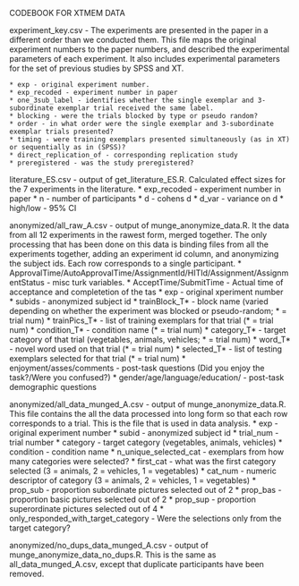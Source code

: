 CODEBOOK FOR XTMEM DATA

experiment_key.csv - The experiments are presented in the paper in a different order than we conducted them. This file maps the original experiment numbers to the paper numbers, and described the experimental parameters of each experiment. It also includes experimental parameters for the set of previous studies by SPSS and XT. 

	* exp - original experiment number.
	* exp_recoded - experiment number in paper
	* one_3sub_label - identifies whether the single exemplar and 3-subordinate exemplar trial received the same label.
	* blocking - were the trials blocked by type or pseudo random?
	* order - in what order were the single exemplar and 3-subordinate exemplar trials presented?
	* timing - were training exemplars presented simultaneously (as in XT) or sequentially as in (SPSS)?
	* direct_replication_of - corresponding replication study
	* preregistered - was the study preregistered?

literature_ES.csv - output of get_literature_ES.R. Calculated effect sizes for the 7 experiments in the literature.
	* exp_recoded - experiment number in paper
	* n - number of participants
	* d - cohens d
	* d_var - variance on d
	* high/low - 95% CI

anonymized/all_raw_A.csv - output of munge_anonymize_data.R. It the data from all 12 experiments in the rawest form, merged together. The only processing that has been done on this data is binding files from all the experiments together, adding an experiment id column, and anonymizing the subject ids. Each row corresponds to a single participant.
	* ApprovalTime/AutoApprovalTime/AssignmentId/HITId/Assignment/AssignmentStatus - misc turk variables.
	* AcceptTime/SubmitTime - Actual time of acceptance and completetion of the tas
	* exp - original xperiment number	
	* subids - anonymized subject id
	* trainBlock_T* - block name (varied depending on whether the experiment was blocked or pseudo-random; * = trial num)
	* trainPics_T* - list of training exemplars for that trial (* = trial num)
	* condition_T* - condition name (* = trial num)
	* category_T* -  target category of that trial (vegetables, animals, vehicles; * = trial num)
	* word_T* - novel word used on that trial (* = trial num)
	* selected_T* - list of testing exemplars selected for that trial (* = trial num)
	* enjoyment/asses/comments - post-task questions (Did you enjoy the task?/Were you confused?)
	* gender/age/language/education/ - post-task demographic questions

anonymized/all_data_munged_A.csv - output of munge_anonymize_data.R. This file contains the all the data processed into long form so that each row corresponds to a trial. This is the file that is used in data analysis.
	* exp - original experiment number
	* subid - anonymized subject id
	* trial_num	- trial number
	* category - target category (vegetables, animals, vehicles)
	* condition	- condition name
	* n_unique_selected_cat - exemplars from how many categories were selected?
	* first_cat - what was the first category selected (3 = animals, 2 = vehicles, 1 = vegetables)
	* cat_num - numeric descriptor of category (3 = animals, 2 = vehicles, 1 = vegetables)
	* prop_sub - proportion subordinate pictures selected out of 2
	* prop_bas - proportion basic pictures selected out of 2
	* prop_sup - proportion superordinate pictures selected out of 4
	* only_responded_with_target_category - Were the selections only from the target category?

anonymized/no_dups_data_munged_A.csv - output of munge_anonymize_data_no_dups.R. This is the same as all_data_munged_A.csv, except that duplicate participants have been removed.

